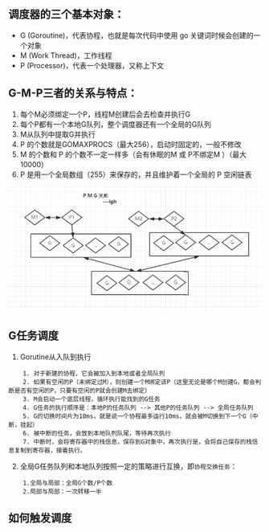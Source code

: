 
## 调度器的三个基本对象：
* G (Goroutine)，代表协程，也就是每次代码中使用 go 关键词时候会创建的一个对象
* M (Work Thread)，工作线程
* P (Processor)，代表一个处理器，又称上下文

## G-M-P三者的关系与特点：
1. 每个M必须绑定一个P，线程M创建后会去检查并执行G
2. 每个P都有一个本地G队列，整个调度器还有一个全局的G队列
3. M从队列中提取G并执行
4. P 的个数就是GOMAXPROCS（最大256），启动时固定的，一般不修改
5. M 的个数和 P 的个数不一定一样多（会有休眠的M 或 P不绑定M ）（最大10000）
6. P 是用一个全局数组（255）来保存的，并且维护着一个全局的 P 空闲链表

![image](https://raw.githubusercontent.com/altairlee/awesomeGo/master/images/goschedule/g-m-p.png)

## G任务调度

1. Gorutine从入队到执行
```$xslt
    1. 对于新建的协程，它会被加入到本地或者全局队列
    2. 如果有空闲的P（未绑定过M），则创建一个M绑定该P（这里无论是哪个M创建G，都会判断是否有空闲的P，只要有空闲的P就会创建M去绑定）
    3. M会启动一个底层线程，循环执行能找到的G任务
    4. G任务的执行顺序是：本地P的任务队列 --> 其他P的任务队列 --> 全局任务队列
    5. G的切换时间片为10ms，就是说一个协程最多运行10ms，就会被M切换到下一个G（中断，挂起）
    6. 被中断的任务，会放到本地队列队尾，等待再次执行
    7. 中断时，会将寄存器中的栈信息，保存到G对象中，再次执行是，会将自己保存的栈信息复制到寄存器，接着执行。
```
2. 全局G任务队列和本地队列按照一定的策略进行互换，即`协程交换任务`：
```$xslt
    1.全局与局部：全局G个数/P个数
    2.局部与局部：一次转移一半
```

## 如何触发调度


